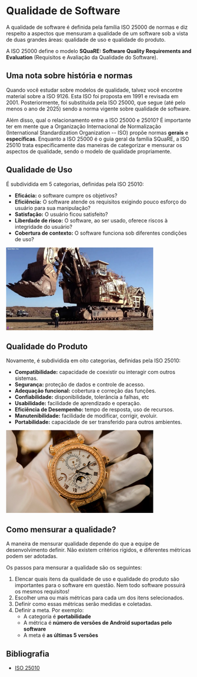 # Qualidade de Software

A qualidade de software é definida pela família ISO 25000 de normas e diz respeito a aspectos que mensuram a qualidade 
de um software sob a vista de duas grandes áreas: qualidade de uso e qualidade do produto.

A ISO 25000 define o modelo **SQuaRE: Software Quality Requirements and Evaluation** (Requisitos e Avaliação da 
Qualidade do Software).

## Uma nota sobre história e normas

Quando você estudar sobre modelos de qualidade, talvez você encontre material sobre a ISO 9126. Esta ISO foi proposta 
em 1991 e revisada em 2001. Posteriormente, foi substituída pela ISO 25000, que segue (até pelo menos o ano de 2025) 
sendo a norma vigente sobre qualidade de software.

Além disso, qual o relacionamento entre a ISO 25000 e 25010? É importante ter em mente que a Organização Internacional
de Normalização (International Standardization Organization -- ISO) propõe normas **gerais** e **específicas**. 
Enquanto a ISO 25000 é o guia geral da família SQuaRE, a ISO 25010 trata especificamente das maneiras de categorizar
e mensurar os aspectos de qualidade, sendo o modelo de qualidade propriamente.

## Qualidade de Uso

É subdividida em 5 categorias, definidas pela ISO 25010:

* **Eficácia:** o software cumpre os objetivos? 
* **Eficiência:** O software atende os requisitos exigindo pouco esforço do usuário para sua manipulação?
* **Satisfação:** O usuário ficou satisfeito?
* **Liberdade de risco:** O software, ao ser usado, oferece riscos à integridade do usuário?
* **Cobertura de contexto:** O software funciona sob diferentes condições de uso?


<img alt="escavadeira" src="../imagens/escavadeira.webp" width="400px">

## Qualidade do Produto

Novamente, é subdividida em oito categorias, definidas pela ISO 25010:

* **Compatibilidade:** capacidade de coexistir ou interagir com outros sistemas.
* **Segurança:** proteção de dados e controle de acesso.
* **Adequação funcional:** cobertura e correção das funções.
* **Confiabilidade:** disponibilidade, tolerância a falhas, etc
* **Usabilidade:** facilidade de aprendizado e operação.
* **Eficiência de Desempenho:** tempo de resposta, uso de recursos.
* **Manutenibilidade:** facilidade de modificar, corrigir, evoluir.
* **Portabilidade:** capacidade de ser transferido para outros ambientes.

<img alt="relógio de luxo" src="../imagens/patek_philippe.png" width="400px">

## Como mensurar a qualidade?

A maneira de mensurar qualidade depende do que a equipe de desenvolvimento definir. Não existem critérios rígidos, e 
diferentes métricas podem ser adotadas.

Os passos para mensurar a qualidade são os seguintes:

1. Elencar quais itens da qualidade de uso e qualidade do produto são importantes para o software em questão. Nem todo
   software possuirá os mesmos requisitos!
2. Escolher uma ou mais métricas para cada um dos itens selecionados. 
3. Definir como essas métricas serão medidas e coletadas.
4. Definir a meta. Por exemplo:
   * A categoria é **portabilidade**
   * A métrica é **número de versões de Android suportadas pelo software**
   * A meta é **as últimas 5 versões**

## Bibliografia

* [ISO 25010](https://iso25000.com/index.php/en/iso-25000-standards/iso-25010)